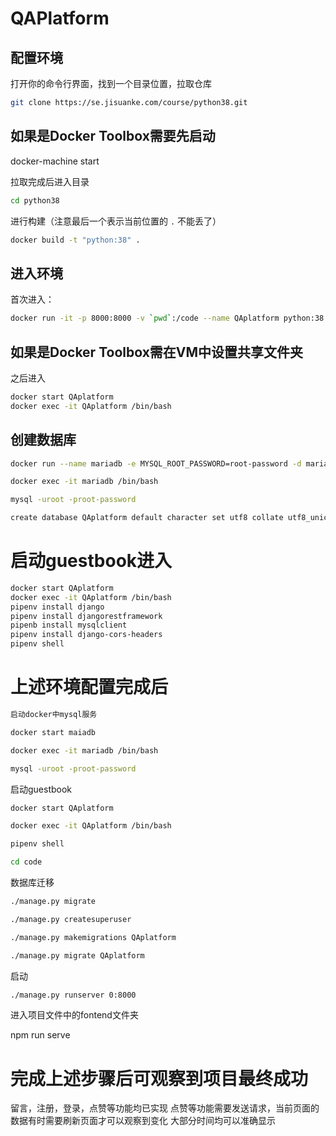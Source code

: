 # QAPlatform

## 配置环境

打开你的命令行界面，找到一个目录位置，拉取仓库

```bash
git clone https://se.jisuanke.com/course/python38.git
```

## 如果是Docker Toolbox需要先启动

docker-machine start

拉取完成后进入目录

```bash
cd python38
```

进行构建（注意最后一个表示当前位置的 `.` 不能丢了）

```bash
docker build -t "python:38" .
```

## 进入环境

首次进入：

```bash
docker run -it -p 8000:8000 -v `pwd`:/code --name QAplatform python:38
```

## 如果是Docker Toolbox需在VM中设置共享文件夹

之后进入

```bash
docker start QAplatform
docker exec -it QAplatform /bin/bash
```

## 创建数据库

```bash
docker run --name mariadb -e MYSQL_ROOT_PASSWORD=root-password -d mariadb

docker exec -it mariadb /bin/bash

mysql -uroot -proot-password

create database QAplatform default character set utf8 collate utf8_unicode_ci;
```

# 启动guestbook进入
```bash
docker start QAplatform
docker exec -it QAplatform /bin/bash
pipenv install django
pipenv install djangorestframework
pipenb install mysqlclient
pipenv install django-cors-headers
pipenv shell
```
# 上述环境配置完成后
```bash
启动docker中mysql服务

docker start maiadb

docker exec -it mariadb /bin/bash

mysql -uroot -proot-password
```
启动guestbook
```bash
docker start QAplatform

docker exec -it QAplatform /bin/bash

pipenv shell

cd code
```
数据库迁移
```bash
./manage.py migrate

./manage.py createsuperuser

./manage.py makemigrations QAplatform

./manage.py migrate QAplatform
```
启动
```bash
./manage.py runserver 0:8000
```
进入项目文件中的fontend文件夹
 
npm run serve

# 完成上述步骤后可观察到项目最终成功
留言，注册，登录，点赞等功能均已实现
点赞等功能需要发送请求，当前页面的数据有时需要刷新页面才可以观察到变化 大部分时间均可以准确显示





